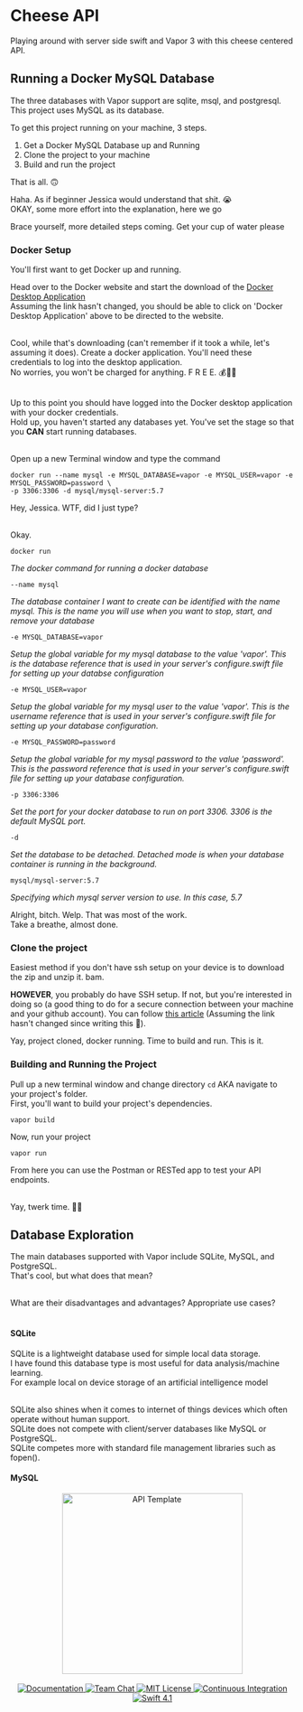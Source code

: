 # Cheese API

Playing around with server side swift and Vapor 3 with this cheese centered API.<br>

## Running a Docker MySQL Database
The three databases with Vapor support are sqlite, msql, and postgresql.<br>
This project uses MySQL as its database.<br>

To get this project running on your machine, 3 steps.
1. Get a Docker MySQL Database up and Running<br>
2. Clone the project to your machine<br>
3. Build and run the project<br>

That is all. 🙃<br>

Haha. As if beginner Jessica would understand that shit. 😭<br>
OKAY, some more effort into the explanation, here we go<br>

Brace yourself, more detailed steps coming. Get your cup of water please<br>

### Docker Setup
You'll first want to get Docker up and running.<br>

Head over to the Docker website and start the download of the <a href='https://www.docker.com/products/docker-desktop'>Docker Desktop Application</a><br>
Assuming the link hasn't changed, you should be able to click on 'Docker Desktop Application' above to be directed to the website.<br><br>

Cool, while that's downloading (can't remember if it took a while, let's assuming it does). Create a docker application. You'll need these credentials to log into the desktop application.<br>
No worries, you won't be charged for anything. F R E E. 💰👍🏾<br><br>

Up to this point you should have logged into the Docker desktop application with your docker credentials.<br>
Hold up, you haven't started any databases yet. You've set the stage so that you <b>CAN</b> start running databases.<br><br>

Open up a new Terminal window and type the command
```
docker run --name mysql -e MYSQL_DATABASE=vapor -e MYSQL_USER=vapor -e MYSQL_PASSWORD=password \
-p 3306:3306 -d mysql/mysql-server:5.7
```

Hey, Jessica. WTF, did I just type?<br><br>

Okay.

```docker run```

<i>The docker command for running a docker database</i>

```--name mysql```

<i>The database container I want to create can be identified with the name mysql. This is the name you will use when you want to stop, start, and  remove your database</i>

```-e MYSQL_DATABASE=vapor```

<i>Setup the global variable for my mysql database to the value 'vapor'. This is the database reference that is used in your server's configure.swift file for setting up your databse configuration</i>

```-e MYSQL_USER=vapor```

<i>Setup the global variable for my mysql user to the value 'vapor'. This is the username reference that is used in your server's configure.swift file for setting up your database configuration.</i>

```-e MYSQL_PASSWORD=password```

<i>Setup the global variable for my mysql password to the value 'password'. This is the password reference that is used in your server's configure.swift file for setting up your database configuration.</i>

```-p 3306:3306```

<i>Set the port for your docker database to run on port 3306. 3306 is the default MySQL port.</i>

```-d```

<i>Set the database to be detached. Detached mode is when your database container is running in the background.</i>

```mysql/mysql-server:5.7```

<i>Specifying which mysql server version to use. In this case, 5.7</i>

Alright, bitch. Welp. That was most of the work.<br>
Take a breathe, almost done.<br>

### Clone the project
Easiest method if you don't have ssh setup on your device is to download the zip and unzip it. bam.<br>

<b>HOWEVER</b>, you probably do have SSH setup. 
If not, but you're interested in doing so (a good thing to do for a secure connection between your machine and your github account). You can follow <a href='https://help.github.com/en/articles/connecting-to-github-with-ssh'>this article</a> (Assuming the link hasn't changed since writing this 😬).

Yay, project cloned, docker running. Time to build and run.
This is it.

### Building and Running the Project
Pull up a new terminal window and change directory `cd` AKA navigate to your project's folder.<br>
First, you'll want to build your project's dependencies.<br>

```vapor build```

Now, run your project

```vapor run```

From here you can use the Postman or RESTed app to test your API endpoints.<br><br>

Yay, twerk time. 🍑🎉<br>
  

## Database Exploration
The main databases supported with Vapor include SQLite, MySQL, and PostgreSQL.<br>
That's cool, but what does that mean?<br><br>

What are their disadvantages and advantages? Appropriate use cases?<br><br>

#### SQLite
SQLite is a lightweight database used for simple local data storage.<br>
I have found this database type is most useful for data analysis/machine learning.<br>
For example local on device storage of an artificial intelligence model<br><br>

SQLite also shines when it comes to internet of things devices which often operate without human support.<br>
SQLite does not compete with client/server databases like MySQL or PostgreSQL.<br>
SQLite competes more with standard file management libraries such as fopen().

#### MySQL



<p align="center">
    <img src="https://user-images.githubusercontent.com/1342803/36623515-7293b4ec-18d3-11e8-85ab-4e2f8fb38fbd.png" width="320" alt="API Template">
    <br>
    <br>
    <a href="http://docs.vapor.codes/3.0/">
        <img src="http://img.shields.io/badge/read_the-docs-2196f3.svg" alt="Documentation">
    </a>
    <a href="https://discord.gg/vapor">
        <img src="https://img.shields.io/discord/431917998102675485.svg" alt="Team Chat">
    </a>
    <a href="LICENSE">
        <img src="http://img.shields.io/badge/license-MIT-brightgreen.svg" alt="MIT License">
    </a>
    <a href="https://circleci.com/gh/vapor/api-template">
        <img src="https://circleci.com/gh/vapor/api-template.svg?style=shield" alt="Continuous Integration">
    </a>
    <a href="https://swift.org">
        <img src="http://img.shields.io/badge/swift-4.1-brightgreen.svg" alt="Swift 4.1">
    </a>
</p>

